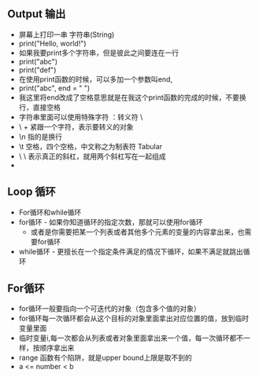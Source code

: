 ## Output 输出
- 屏幕上打印一串 字符串(String)
- print("Hello, world!")
- 如果我要print多个字符串，但是彼此之间要连在一行
- print("abc")
- print("def")
- 在使用print函数的时候，可以多加一个参数叫end,  
- print("abc", end = " ")
- 我这里将end改成了空格意思就是在我这个print函数的完成的时候，不要换行，直接空格
- 字符串里面可以使用特殊字符 ：转义符 \
- \ + 紧跟一个字符，表示要转义的对象
- \n  指的是换行
- \t   空格，四个空格，中文称之为制表符 Tabular
- \ \  表示真正的斜杠，就用两个斜杠写在一起组成
- 

## Loop 循环
- For循环和while循环
- for循环 - 如果你知道循环的指定次数，那就可以使用for循环
	- 或者是你需要把某一个列表或者其他多个元素的变量的内容拿出来，也需要for循环
- while循环 - 更擅长在一个指定条件满足的情况下循环，如果不满足就跳出循环

## For循环
-  for循环一般要指向一个可迭代的对象（包含多个值的对象）
- for循环每一次循环都会从这个目标的对象里面拿出对应位置的值，放到临时变量里面
- 临时变量i,每一次都会从列表或者对象里面拿出来一个值，每一次循环都不一样，按顺序拿出来
- range 函数有个陷阱，就是upper bound上限是取不到的
- a <= number < b

